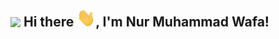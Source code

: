 ## <img src="https://media.giphy.com/media/iY8CRBdQXODJSCERIr/giphy.gif" width="30px"> **Hi there** <img src="https://raw.githubusercontent.com/ABSphreak/ABSphreak/master/gifs/Hi.gif" width="30px">, **I'm Nur Muhammad Wafa!**

